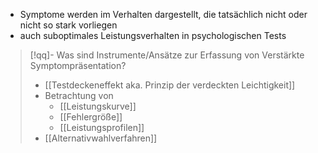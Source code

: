 - Symptome werden im Verhalten dargestellt, die tatsächlich nicht oder nicht so stark vorliegen
- auch suboptimales Leistungsverhalten in psychologischen Tests
  
> [!qq]- Was sind Instrumente/Ansätze zur Erfassung von  Verstärkte Symptompräsentation?
> - [[Testdeckeneffekt aka. Prinzip der verdeckten Leichtigkeit]]
> - Betrachtung von 
> 	- [[Leistungskurve]]
> 	- [[Fehlergröße]] 
> 	- [[Leistungsprofilen]]
> - [[Alternativwahlverfahren]]
